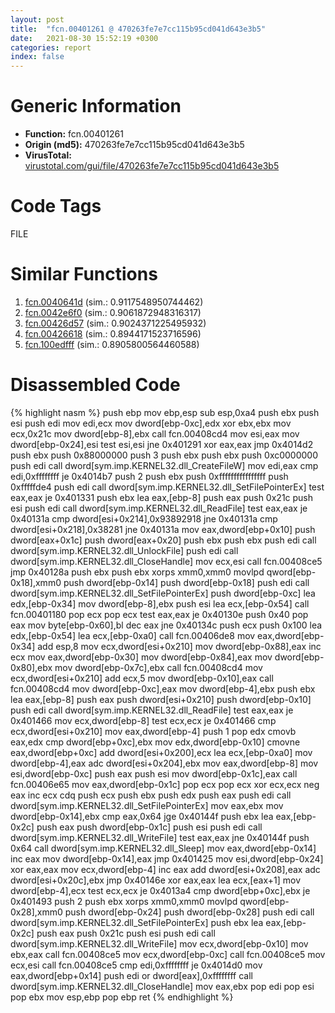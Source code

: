 ```yaml
---
layout: post
title:  "fcn.00401261 @ 470263fe7e7cc115b95cd041d643e3b5"
date:   2021-08-30 15:52:19 +0300
categories: report
index: false
---
```


# Generic Information
- **Function:** fcn.00401261
- **Origin (md5):** 470263fe7e7cc115b95cd041d643e3b5
- **VirusTotal:** [virustotal.com/gui/file/470263fe7e7cc115b95cd041d643e3b5][virustotal_ref]

# Code Tags
<span class="tag" id="FILE">FILE</span>


# Similar Functions

1. [fcn.0040641d][similar_1_ref] (sim.: 0.9117548950744462)
2. [fcn.0042e6f0][similar_2_ref] (sim.: 0.9061872948316317)
3. [fcn.00426d57][similar_3_ref] (sim.: 0.9024371225495932)
4. [fcn.00426618][similar_4_ref] (sim.: 0.8944171523716596)
5. [fcn.100edfff][similar_5_ref] (sim.: 0.8905800564460588)


# Disassembled Code

{% highlight nasm %}
push ebp
mov ebp,esp
sub esp,0xa4
push ebx
push esi
push edi
mov edi,ecx
mov dword[ebp-0xc],edx
xor ebx,ebx
mov ecx,0x21c
mov dword[ebp-8],ebx
call fcn.00408cd4
mov esi,eax
mov dword[ebp-0x24],esi
test esi,esi
jne 0x401291
xor eax,eax
jmp 0x4014d2
push ebx
push 0x88000000
push 3
push ebx
push ebx
push 0xc0000000
push edi
call dword[sym.imp.KERNEL32.dll_CreateFileW]
mov edi,eax
cmp edi,0xffffffff
je 0x4014b7
push 2
push ebx
push 0xffffffffffffffff
push 0xfffffde4
push edi
call dword[sym.imp.KERNEL32.dll_SetFilePointerEx]
test eax,eax
je 0x401331
push ebx
lea eax,[ebp-8]
push eax
push 0x21c
push esi
push edi
call dword[sym.imp.KERNEL32.dll_ReadFile]
test eax,eax
je 0x40131a
cmp dword[esi+0x214],0x93892918
jne 0x40131a
cmp dword[esi+0x218],0x38281
jne 0x40131a
mov eax,dword[ebp+0x10]
push dword[eax+0x1c]
push dword[eax+0x20]
push ebx
push ebx
push edi
call dword[sym.imp.KERNEL32.dll_UnlockFile]
push edi
call dword[sym.imp.KERNEL32.dll_CloseHandle]
mov ecx,esi
call fcn.00408ce5
jmp 0x40128a
push ebx
push ebx
xorps xmm0,xmm0
movlpd qword[ebp-0x18],xmm0
push dword[ebp-0x14]
push dword[ebp-0x18]
push edi
call dword[sym.imp.KERNEL32.dll_SetFilePointerEx]
push dword[ebp-0xc]
lea edx,[ebp-0x34]
mov dword[ebp-8],ebx
push esi
lea ecx,[ebp-0x54]
call fcn.00401180
pop ecx
pop ecx
test eax,eax
je 0x40130e
push 0x40
pop eax
mov byte[ebp-0x60],bl
dec eax
jne 0x40134c
push ecx
push 0x100
lea edx,[ebp-0x54]
lea ecx,[ebp-0xa0]
call fcn.00406de8
mov eax,dword[ebp-0x34]
add esp,8
mov ecx,dword[esi+0x210]
mov dword[ebp-0x88],eax
inc ecx
mov eax,dword[ebp-0x30]
mov dword[ebp-0x84],eax
mov dword[ebp-0x80],ebx
mov dword[ebp-0x7c],ebx
call fcn.00408cd4
mov ecx,dword[esi+0x210]
add ecx,5
mov dword[ebp-0x10],eax
call fcn.00408cd4
mov dword[ebp-0xc],eax
mov dword[ebp-4],ebx
push ebx
lea eax,[ebp-8]
push eax
push dword[esi+0x210]
push dword[ebp-0x10]
push edi
call dword[sym.imp.KERNEL32.dll_ReadFile]
test eax,eax
je 0x401466
mov ecx,dword[ebp-8]
test ecx,ecx
je 0x401466
cmp ecx,dword[esi+0x210]
mov eax,dword[ebp-4]
push 1
pop edx
cmovb eax,edx
cmp dword[ebp+0xc],ebx
mov edx,dword[ebp-0x10]
cmovne eax,dword[ebp+0xc]
add dword[esi+0x200],ecx
lea ecx,[ebp-0xa0]
mov dword[ebp-4],eax
adc dword[esi+0x204],ebx
mov eax,dword[ebp-8]
mov esi,dword[ebp-0xc]
push eax
push esi
mov dword[ebp-0x1c],eax
call fcn.00406e65
mov eax,dword[ebp-0x1c]
pop ecx
pop ecx
xor ecx,ecx
neg eax
inc ecx
cdq
push ecx
push ebx
push edx
push eax
push edi
call dword[sym.imp.KERNEL32.dll_SetFilePointerEx]
mov eax,ebx
mov dword[ebp-0x14],ebx
cmp eax,0x64
jge 0x40144f
push ebx
lea eax,[ebp-0x2c]
push eax
push dword[ebp-0x1c]
push esi
push edi
call dword[sym.imp.KERNEL32.dll_WriteFile]
test eax,eax
jne 0x40144f
push 0x64
call dword[sym.imp.KERNEL32.dll_Sleep]
mov eax,dword[ebp-0x14]
inc eax
mov dword[ebp-0x14],eax
jmp 0x401425
mov esi,dword[ebp-0x24]
xor eax,eax
mov ecx,dword[ebp-4]
inc eax
add dword[esi+0x208],eax
adc dword[esi+0x20c],ebx
jmp 0x40146e
xor eax,eax
lea ecx,[eax+1]
mov dword[ebp-4],ecx
test ecx,ecx
je 0x4013a4
cmp dword[ebp+0xc],ebx
je 0x401493
push 2
push ebx
xorps xmm0,xmm0
movlpd qword[ebp-0x28],xmm0
push dword[ebp-0x24]
push dword[ebp-0x28]
push edi
call dword[sym.imp.KERNEL32.dll_SetFilePointerEx]
push ebx
lea eax,[ebp-0x2c]
push eax
push 0x21c
push esi
push edi
call dword[sym.imp.KERNEL32.dll_WriteFile]
mov ecx,dword[ebp-0x10]
mov ebx,eax
call fcn.00408ce5
mov ecx,dword[ebp-0xc]
call fcn.00408ce5
mov ecx,esi
call fcn.00408ce5
cmp edi,0xffffffff
je 0x4014d0
mov eax,dword[ebp+0x14]
push edi
or dword[eax],0xffffffff
call dword[sym.imp.KERNEL32.dll_CloseHandle]
mov eax,ebx
pop edi
pop esi
pop ebx
mov esp,ebp
pop ebp
ret
{% endhighlight %}


[similar_1_ref]: /report/fcn.0040641d@470263fe7e7cc115b95cd041d643e3b5
[similar_2_ref]: /report/fcn.0042e6f0@e2ba7f10eb234338a49853c34d7d9c56
[similar_3_ref]: /report/fcn.00426d57@56a02334aea008c131d2741a089910fb
[similar_4_ref]: /report/fcn.00426618@e16f74a2849182d98050864255e902f8
[similar_5_ref]: /report/fcn.100edfff@a0ac129ff3ea4c0dfa9529c259a9502c
[virustotal_ref]: https://www.virustotal.com/gui/file/470263fe7e7cc115b95cd041d643e3b5